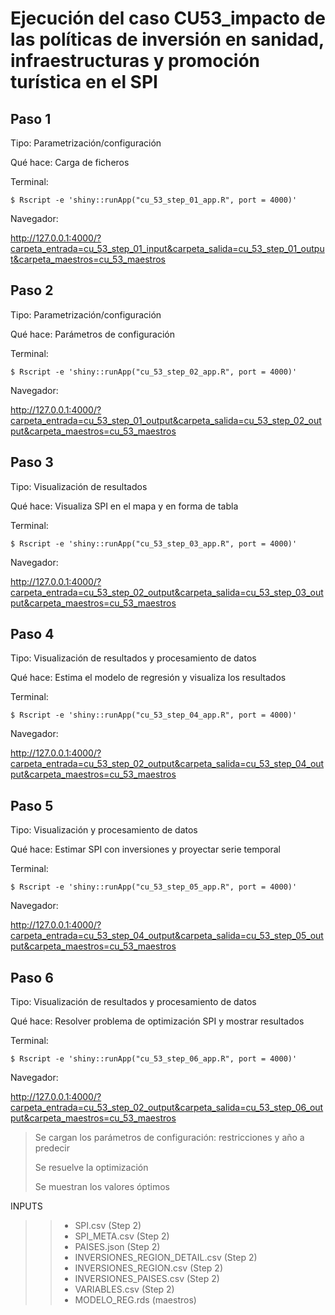 Ejecución del caso CU53_impacto de las políticas de inversión en sanidad, infraestructuras y promoción turística en el SPI
========================================================================


Paso 1
------

Tipo: Parametrización/configuración

Qué hace: Carga de ficheros


Terminal:

````
$ Rscript -e 'shiny::runApp("cu_53_step_01_app.R", port = 4000)'
````

Navegador:

http://127.0.0.1:4000/?carpeta_entrada=cu_53_step_01_input&carpeta_salida=cu_53_step_01_output&carpeta_maestros=cu_53_maestros


Paso 2
------

Tipo: Parametrización/configuración

Qué hace: Parámetros de configuración

Terminal:

````
$ Rscript -e 'shiny::runApp("cu_53_step_02_app.R", port = 4000)'
````

Navegador:

http://127.0.0.1:4000/?carpeta_entrada=cu_53_step_01_output&carpeta_salida=cu_53_step_02_output&carpeta_maestros=cu_53_maestros



Paso 3
------

Tipo: Visualización de resultados

Qué hace: Visualiza SPI en el mapa y en forma de tabla

Terminal:

````
$ Rscript -e 'shiny::runApp("cu_53_step_03_app.R", port = 4000)'
````

Navegador:

http://127.0.0.1:4000/?carpeta_entrada=cu_53_step_02_output&carpeta_salida=cu_53_step_03_output&carpeta_maestros=cu_53_maestros



Paso 4
------

Tipo: Visualización de resultados y procesamiento de datos

Qué hace: Estima el modelo de regresión y visualiza los resultados


Terminal:

````
$ Rscript -e 'shiny::runApp("cu_53_step_04_app.R", port = 4000)'
````

Navegador:

http://127.0.0.1:4000/?carpeta_entrada=cu_53_step_02_output&carpeta_salida=cu_53_step_04_output&carpeta_maestros=cu_53_maestros




Paso 5
------

Tipo: Visualización y procesamiento de datos

Qué hace: Estimar SPI con inversiones y proyectar serie temporal


Terminal:

````
$ Rscript -e 'shiny::runApp("cu_53_step_05_app.R", port = 4000)'
````


Navegador:

http://127.0.0.1:4000/?carpeta_entrada=cu_53_step_04_output&carpeta_salida=cu_53_step_05_output&carpeta_maestros=cu_53_maestros

Paso 6
------

Tipo: Visualización de resultados y procesamiento de datos

Qué hace: Resolver problema de optimización SPI y mostrar resultados

Terminal:

````
$ Rscript -e 'shiny::runApp("cu_53_step_06_app.R", port = 4000)'
````

Navegador:

http://127.0.0.1:4000/?carpeta_entrada=cu_53_step_02_output&carpeta_salida=cu_53_step_06_output&carpeta_maestros=cu_53_maestros

>Se cargan los parámetros de configuración: restricciones y año a predecir
>
>Se resuelve la optimización
>
>Se muestran los valores óptimos

INPUTS
>> * SPI.csv (Step 2)
>> * SPI_META.csv (Step 2)
>> * PAISES.json (Step 2)
>> * INVERSIONES_REGION_DETAIL.csv (Step 2)
>> * INVERSIONES_REGION.csv (Step 2)
>> * INVERSIONES_PAISES.csv (Step 2)
>> * VARIABLES.csv (Step 2)
>> * MODELO_REG.rds (maestros)

